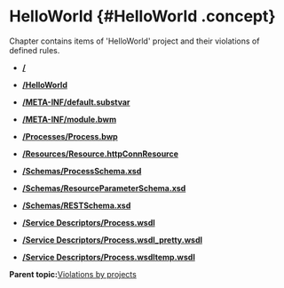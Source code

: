 # HelloWorld {#HelloWorld .concept}

Chapter contains items of 'HelloWorld' project and their violations of defined rules.

-   **[/](../../qa/projects/HelloWorld/violation1.md)**  

-   **[/HelloWorld](../../qa/projects/HelloWorld/violation2.md)**  

-   **[/META-INF/default.substvar](../../qa/projects/HelloWorld/violation3.md)**  

-   **[/META-INF/module.bwm](../../qa/projects/HelloWorld/violation4.md)**  

-   **[/Processes/Process.bwp](../../qa/projects/HelloWorld/violation5.md)**  

-   **[/Resources/Resource.httpConnResource](../../qa/projects/HelloWorld/violation6.md)**  

-   **[/Schemas/ProcessSchema.xsd](../../qa/projects/HelloWorld/violation7.md)**  

-   **[/Schemas/ResourceParameterSchema.xsd](../../qa/projects/HelloWorld/violation9.md)**  

-   **[/Schemas/RESTSchema.xsd](../../qa/projects/HelloWorld/violation8.md)**  

-   **[/Service Descriptors/Process.wsdl](../../qa/projects/HelloWorld/violation10.md)**  

-   **[/Service Descriptors/Process.wsdl\_pretty.wsdl](../../qa/projects/HelloWorld/violation11.md)**  

-   **[/Service Descriptors/Process.wsdltemp.wsdl](../../qa/projects/HelloWorld/violation12.md)**  


**Parent topic:**[Violations by projects](../../qa/common/violationsByProjects.md)

